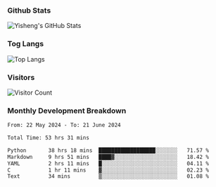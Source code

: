### Github Stats
![Yisheng's GitHub Stats](https://github-readme-stats-9qabuvhk1-gongyisheng.vercel.app/api?username=gongyisheng&count_private=true&show_icons=true)
### Tog Langs
![Top Langs](https://github-readme-stats-9qabuvhk1-gongyisheng.vercel.app/api/top-langs/?username=gongyisheng&layout=compact)
### Visitors
![Visitor Count](https://profile-counter.glitch.me/gongyisheng/count.svg)
### Monthly Development Breakdown
<!--START_SECTION:waka-->

```txt
From: 22 May 2024 - To: 21 June 2024

Total Time: 53 hrs 31 mins

Python       38 hrs 18 mins  ██████████████████░░░░░░░   71.57 %
Markdown     9 hrs 51 mins   ████▓░░░░░░░░░░░░░░░░░░░░   18.42 %
YAML         2 hrs 11 mins   █░░░░░░░░░░░░░░░░░░░░░░░░   04.11 %
C            1 hr 11 mins    ▓░░░░░░░░░░░░░░░░░░░░░░░░   02.23 %
Text         34 mins         ▒░░░░░░░░░░░░░░░░░░░░░░░░   01.08 %
```

<!--END_SECTION:waka-->
